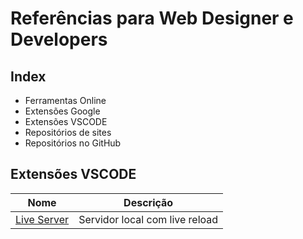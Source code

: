 # Referências para Web Designer e Developers

## Index

- Ferramentas Online
- Extensões Google
- Extensões VSCODE
- Repositórios de sites
- Repositórios no GitHub

## Extensões VSCODE
Nome | Descrição 
--- | --- 
[Live Server](https://marketplace.visualstudio.com/items?itemName=ritwickdey.LiveServer) | Servidor local com live reload